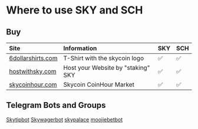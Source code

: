# Where to use SKY and SCH

## Buy

|Site|Information|SKY|SCH|
|:--|:--|:--|:--|
|[6dollarshirts.com](https://6dollarshirts.com/skycoin)|T-Shirt with the skycoin logo|:white_check_mark:|:white_check_mark:|
|[hostwithsky.com](https://www.hostwithsky.com/)|Host your Website by "staking" SKY|:white_check_mark:|:white_check_mark:|
|[skycoinhour.com](https://www.skycoinhour.com/)|Skycoin CoinHour Market|:white_check_mark:|:white_check_mark:|

## Telegram Bots and Groups

[Skytipbot](https://t.me/skytipbot)
[Skywagerbot](https://t.me/skywagerbot)
[skypalace](https://t.me/skycoinpalace)
[moojiebetbot](https://t.me/MoojieBetBot)

<!-- TODO: Telegram Bots and Groups-->